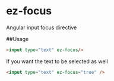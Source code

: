 ez-focus
==========

Angular input focus directive

##Usage

```html
<input type="text" ez-focus/>
```


If you want the text to be selected as well 

```html
<input type="text" ez-focus="true" />
```
